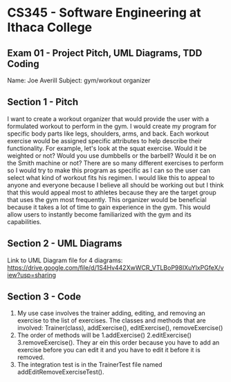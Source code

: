 # CS345 - Software Engineering at Ithaca College
## Exam 01 - Project Pitch, UML Diagrams, TDD Coding

Name: Joe Averill
Subject: gym/workout organizer

## Section 1 - Pitch 

I want to create a workout organizer that would provide the user with a formulated workout to perform in the gym. I would create my program for specific body parts like legs, shoulders, arms, and back. Each workout exercise would be assigned specific attributes to help describe their functionality. For example, let's look at the squat exercise. Would it be weighted or not? Would you use dumbbells or the barbell? Would it be on the Smith machine or not? There are so many different exercises to perform so I would try to make this program as specific as I can so the user can select what kind of workout fits his regimen. I would like this to appeal to anyone and everyone because I believe all should be working out but I think that this would appeal most to athletes because they are the target group that uses the gym most frequently. This organizer would be beneficial because it takes a lot of time to gain experience in the gym. This would allow users to instantly become familiarized with the gym and its capabilities.

## Section 2 - UML Diagrams

Link to UML Diagram file for 4 diagrams: 
https://drive.google.com/file/d/1S4Hv442XwWCR_VTLBoP98IXuYlxPGfeX/view?usp=sharing

## Section 3 - Code 
1. My use case involves the trainer adding, editing, and removing an exercise to the list of exercises. The classes and methods that are involved: Trainer(class), addExercise(), editExercise(), removeExercise()
2. The order of methods will be 1.addExercise() 2.editExercise() 3.removeExercise(). They ar ein this order because you have to add an exercise before you can edit it and you have to edit it before it is removed.
3. The integration test is in the TrainerTest file named addEditRemoveExerciseTest().
